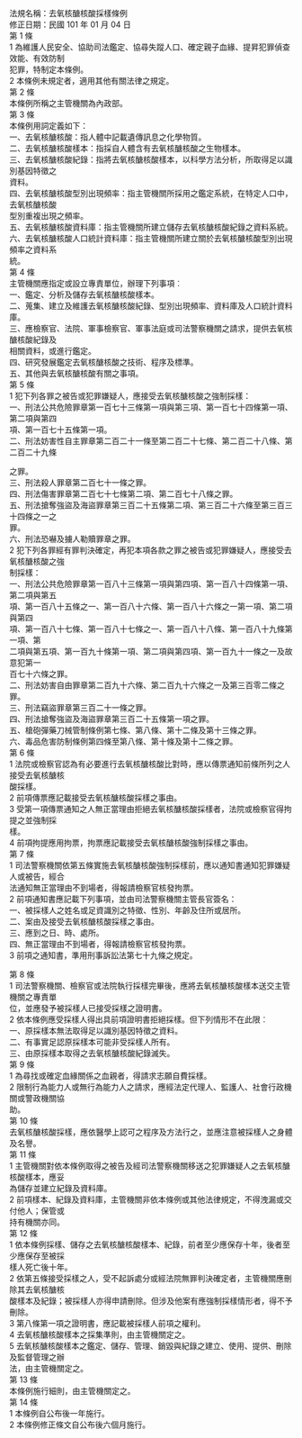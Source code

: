 法規名稱：去氧核醣核酸採樣條例  
修正日期：民國 101 年 01 月 04 日  
第 1 條  
1 為維護人民安全、協助司法鑑定、協尋失蹤人口、確定親子血緣、提昇犯罪偵查效能、有效防制  
犯罪，特制定本條例。  
2 本條例未規定者，適用其他有關法律之規定。  
第 2 條  
本條例所稱之主管機關為內政部。  
第 3 條  
本條例用詞定義如下：  
一、去氧核醣核酸：指人體中記載遺傳訊息之化學物質。  
二、去氧核醣核酸樣本：指採自人體含有去氧核醣核酸之生物樣本。  
三、去氧核醣核酸紀錄：指將去氧核醣核酸樣本，以科學方法分析，所取得足以識別基因特徵之  
資料。  
四、去氧核醣核酸型別出現頻率：指主管機關所採用之鑑定系統，在特定人口中，去氧核醣核酸  
型別重複出現之頻率。  
五、去氧核醣核酸資料庫：指主管機關所建立儲存去氧核醣核酸紀錄之資料系統。  
六、去氧核醣核酸人口統計資料庫：指主管機關所建立關於去氧核醣核酸型別出現頻率之資料系  
統。  
第 4 條  
主管機關應指定或設立專責單位，辦理下列事項︰  
一、鑑定、分析及儲存去氧核醣核酸樣本。  
二、蒐集、建立及維護去氧核醣核酸紀錄、型別出現頻率、資料庫及人口統計資料庫。  
三、應檢察官、法院、軍事檢察官、軍事法庭或司法警察機關之請求，提供去氧核醣核酸紀錄及  
相關資料，或進行鑑定。  
四、研究發展鑑定去氧核醣核酸之技術、程序及標準。  
五、其他與去氧核醣核酸有關之事項。  
第 5 條  
1 犯下列各罪之被告或犯罪嫌疑人，應接受去氧核醣核酸之強制採樣：  
一、刑法公共危險罪章第一百七十三條第一項與第三項、第一百七十四條第一項、第二項與第四  
項、第一百七十五條第一項。  
二、刑法妨害性自主罪章第二百二十一條至第二百二十七條、第二百二十八條、第二百二十九條  


之罪。  
三、刑法殺人罪章第二百七十一條之罪。  
四、刑法傷害罪章第二百七十七條第二項、第二百七十八條之罪。  
五、刑法搶奪強盜及海盜罪章第三百二十五條第二項、第三百二十六條至第三百三十四條之一之  
罪。  
六、刑法恐嚇及擄人勒贖罪章之罪。  
2 犯下列各罪經有罪判決確定，再犯本項各款之罪之被告或犯罪嫌疑人，應接受去氧核醣核酸之強  
制採樣：  
一、刑法公共危險罪章第一百八十三條第一項與第四項、第一百八十四條第一項、第二項與第五  
項、第一百八十五條之一、第一百八十六條、第一百八十六條之一第一項、第二項與第四  
項、第一百八十七條、第一百八十七條之一、第一百八十八條、第一百八十九條第一項、第  
二項與第五項、第一百九十條第一項、第二項與第四項、第一百九十一條之一及故意犯第一  
百七十六條之罪。  
二、刑法妨害自由罪章第二百九十六條、第二百九十六條之一及第三百零二條之罪。  
三、刑法竊盜罪章第三百二十一條之罪。  
四、刑法搶奪強盜及海盜罪章第三百二十五條第一項之罪。  
五、槍砲彈藥刀械管制條例第七條、第八條、第十二條及第十三條之罪。  
六、毒品危害防制條例第四條至第八條、第十條及第十二條之罪。  
第 6 條  
1 法院或檢察官認為有必要進行去氧核醣核酸比對時，應以傳票通知前條所列之人接受去氧核醣核  
酸採樣。  
2 前項傳票應記載接受去氧核醣核酸採樣之事由。  
3 受第一項傳票通知之人無正當理由拒絕去氧核醣核酸採樣者，法院或檢察官得拘提之並強制採  
樣。  
4 前項拘提應用拘票，拘票應記載接受去氧核醣核酸強制採樣之事由。  
第 7 條  
1 司法警察機關依第五條實施去氧核醣核酸強制採樣前，應以通知書通知犯罪嫌疑人或被告，經合  
法通知無正當理由不到場者，得報請檢察官核發拘票。  
2 前項通知書應記載下列事項，並由司法警察機關主管長官簽名：  
一、被採樣人之姓名或足資識別之特徵、性別、年齡及住所或居所。  
二、案由及接受去氧核醣核酸採樣之事由。  
三、應到之日、時、處所。  
四、無正當理由不到場者，得報請檢察官核發拘票。  
3 前項之通知書，準用刑事訴訟法第七十九條之規定。  


第 8 條  
1 司法警察機關、檢察官或法院執行採樣完畢後，應將去氧核醣核酸樣本送交主管機關之專責單  
位，並應發予被採樣人已接受採樣之證明書。  
2 依本條例應受採樣人得出具前項證明書拒絕採樣。但下列情形不在此限︰  
一、原採樣本無法取得足以識別基因特徵之資料。  
二、有事實足認原採樣本可能非受採樣人所有。  
三、由原採樣本取得之去氧核醣核酸紀錄滅失。  
第 9 條  
1 為尋找或確定血緣關係之血親者，得請求志願自費採樣。  
2 限制行為能力人或無行為能力人之請求，應經法定代理人、監護人、社會行政機關或警政機關協  
助。  
第 10 條  
去氧核醣核酸採樣，應依醫學上認可之程序及方法行之，並應注意被採樣人之身體及名譽。  
第 11 條  
1 主管機關對依本條例取得之被告及經司法警察機關移送之犯罪嫌疑人之去氧核醣核酸樣本，應妥  
為儲存並建立紀錄及資料庫。  
2 前項樣本、紀錄及資料庫，主管機關非依本條例或其他法律規定，不得洩漏或交付他人；保管或  
持有機關亦同。  
第 12 條  
1 依本條例採樣、儲存之去氧核醣核酸樣本、紀錄，前者至少應保存十年，後者至少應保存至被採  
樣人死亡後十年。  
2 依第五條接受採樣之人，受不起訴處分或經法院無罪判決確定者，主管機關應刪除其去氧核醣核  
酸樣本及紀錄；被採樣人亦得申請刪除。但涉及他案有應強制採樣情形者，得不予刪除。  
3 第八條第一項之證明書，應記載被採樣人前項之權利。  
4 去氧核醣核酸樣本之採集準則，由主管機關定之。  
5 去氧核醣核酸樣本之鑑定、儲存、管理、銷毀與紀錄之建立、使用、提供、刪除及監督管理之辦  
法，由主管機關定之。  
第 13 條  
本條例施行細則，由主管機關定之。  
第 14 條  
1 本條例自公布後一年施行。  
2 本條例修正條文自公布後六個月施行。  


